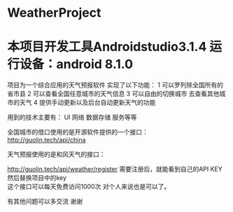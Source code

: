 # WeatherProject


#   本项目开发工具Androidstudio3.1.4    运行设备：android 8.1.0


项目为一个综合应用的天气预报软件     实现了以下功能：
1 可以罗列除全国所有的省市县
2 可以查看全国任意城市的天气信息
3 可以自由的切换城市  去查看其他城市的天气
4 提供手动更新以及后台自动更新天气的功能


用到的技术主要有：
UI  网络   数据存储   服务等等

全国城市的借口使用的是开源软件提供的一个接口：
http://guolin.tech/api/china

天气预报使用的是和风天气的接口：

http://guolin.tech/api/weather/register
需要注册后，就能看到自己的API KEY  然后替换项目中的key  
这个接口可以每天免费访问1000次   对个人来说也是可以了。



有其他问题可以多交流  谢谢

